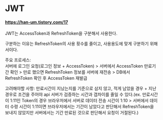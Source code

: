 # JWT
#### https://han-um.tistory.com/17

JWT는 AccessToken과 RefreshToken을 구분해서 사용한다.

구분하는 이유는 RefreshToken의 사용 횟수를 줄이고, 사용용도에 맞게 구분하기 위해서이다.

주요 프로세스:   
서버에 로그인 요청(로그인 정보 + AccessToken) > 서버에서 AccessToken 만료기간 확인 > 만료 했으면 RefreshToken 정보를 서버에 재전송 > DB에서 RefreshToken 확인 후 AccessToken 재발급

고려해야할 사항: 만료시간이 지났는지를 기준으로 삼지 않고, 적게 남았을 경우 + 지난 경우로 조건을 주어야 api 서버가 검증하는 시간과 갭차이를 줄일 수 있다.(ex. 만료시간이 1:11인 Token의 경우 브라우저에서 서버로 데이터 전송 시간이 1:10 > 서버에서 데이터 수령 시간이 1:11이면 브라우저에서는 기간이 남았다고 판단해서 RefreshToken을 보내지 않았지만 서버에서는 기간 만료된 것으로 판단해서 요청이 거절된다.)